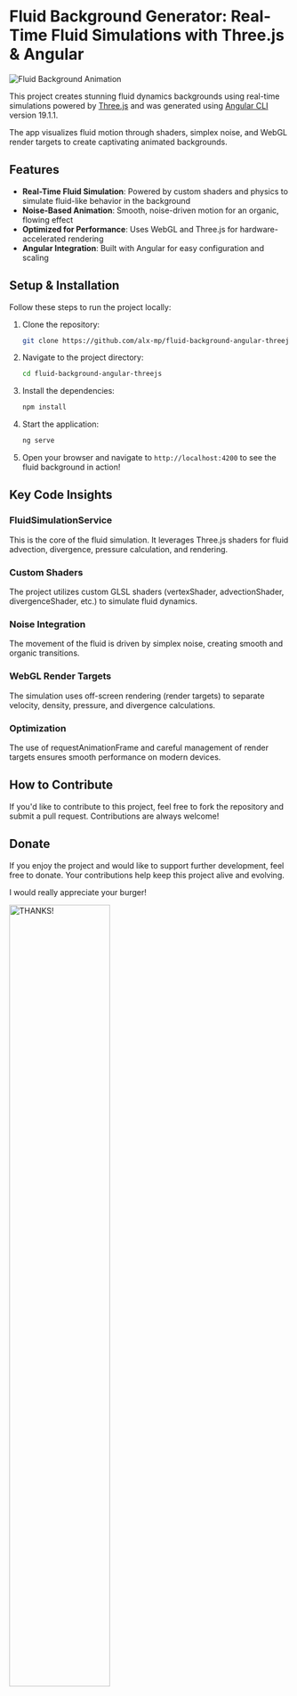 # Fluid Background Generator: Real-Time Fluid Simulations with Three.js & Angular

![Fluid Background Animation](./Fluid.gif)

This project creates stunning fluid dynamics backgrounds using real-time simulations powered by [Three.js](https://threejs.org) and was generated using [Angular CLI](https://github.com/angular/angular-cli) version 19.1.1.

The app visualizes fluid motion through shaders, simplex noise, and WebGL render targets to create captivating animated backgrounds.

## Features

- **Real-Time Fluid Simulation**: Powered by custom shaders and physics to simulate fluid-like behavior in the background
- **Noise-Based Animation**: Smooth, noise-driven motion for an organic, flowing effect
- **Optimized for Performance**: Uses WebGL and Three.js for hardware-accelerated rendering
- **Angular Integration**: Built with Angular for easy configuration and scaling

## Setup & Installation

Follow these steps to run the project locally:

1. Clone the repository:
   ```bash
   git clone https://github.com/alx-mp/fluid-background-angular-threejs
   ```

2. Navigate to the project directory:
   ```bash
   cd fluid-background-angular-threejs
   ```

3. Install the dependencies:
   ```bash
   npm install
   ```

4. Start the application:
   ```bash
   ng serve
   ```

5. Open your browser and navigate to `http://localhost:4200` to see the fluid background in action!

## Key Code Insights

### FluidSimulationService
This is the core of the fluid simulation. It leverages Three.js shaders for fluid advection, divergence, pressure calculation, and rendering.

### Custom Shaders
The project utilizes custom GLSL shaders (vertexShader, advectionShader, divergenceShader, etc.) to simulate fluid dynamics.

### Noise Integration
The movement of the fluid is driven by simplex noise, creating smooth and organic transitions.

### WebGL Render Targets
The simulation uses off-screen rendering (render targets) to separate velocity, density, pressure, and divergence calculations.

### Optimization
The use of requestAnimationFrame and careful management of render targets ensures smooth performance on modern devices.

## How to Contribute

If you'd like to contribute to this project, feel free to fork the repository and submit a pull request. Contributions are always welcome!

## Donate

If you enjoy the project and would like to support further development, feel free to donate. Your contributions help keep this project alive and evolving.

I would really appreciate your burger!

<div style="width: 100%;">
  <a href="https://buymeacoffee.com/alxmp26" target="_blank">
    <img src="https://raw.githubusercontent.com/alx-mp/deploy-linux-web-server/a41f81f0ecab92fa6820f3a5a9e5408922caec97/assets/button.svg" style="width: 60%;" alt="THANKS!">
  </a>
</div>

## License

This project is licensed under the MIT License - see the LICENSE file for details.